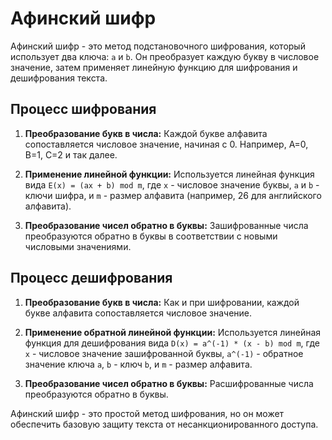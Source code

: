 # Афинский шифр

Афинский шифр - это метод подстановочного шифрования, который использует два ключа: `a` и `b`. Он преобразует каждую букву в числовое значение, затем применяет линейную функцию для шифрования и дешифрования текста.

## Процесс шифрования

1. **Преобразование букв в числа:** Каждой букве алфавита сопоставляется числовое значение, начиная с 0. Например, A=0, B=1, C=2 и так далее.

2. **Применение линейной функции:** Используется линейная функция вида `E(x) = (ax + b) mod m`, где `x` - числовое значение буквы, `a` и `b` - ключи шифра, и `m` - размер алфавита (например, 26 для английского алфавита).

3. **Преобразование чисел обратно в буквы:** Зашифрованные числа преобразуются обратно в буквы в соответствии с новыми числовыми значениями.

## Процесс дешифрования

1. **Преобразование букв в числа:** Как и при шифровании, каждой букве алфавита сопоставляется числовое значение.

2. **Применение обратной линейной функции:** Используется линейная функция для дешифрования вида `D(x) = a^(-1) * (x - b) mod m`, где `x` - числовое значение зашифрованной буквы, `a^(-1)` - обратное значение ключа `a`, `b` - ключ `b`, и `m` - размер алфавита.

3. **Преобразование чисел обратно в буквы:** Расшифрованные числа преобразуются обратно в буквы.

Афинский шифр - это простой метод шифрования, но он может обеспечить базовую защиту текста от несанкционированного доступа.
